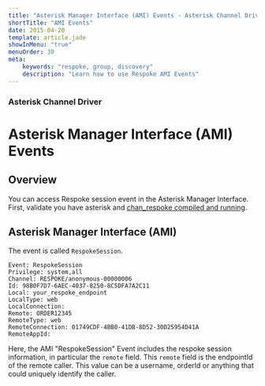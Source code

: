 ```yaml
---
title: "Asterisk Manager Interface (AMI) Events - Asterisk Channel Driver"
shortTitle: "AMI Events"
date: 2015-04-20
template: article.jade
showInMenu: "true"
menuOrder: 30
meta:
    keywords: "respoke, group, discovery"
    description: "Learn how to use Respoke AMI Events"
---
```


### Asterisk Channel Driver
# Asterisk Manager Interface (AMI) Events

## Overview

You can access Respoke session event in the Asterisk Manager Interface. First, validate you have asterisk and [chan_respoke compiled and running](/client/asterisk/getting-started.html).

## Asterisk Manager Interface (AMI)

The event is called `RespokeSession`.

    Event: RespokeSession
    Privilege: system,all
    Channel: RESPOKE/anonymous-00000006
    Id: 98B0F7D7-6AEC-4037-8250-8C5DFA7A2C11
    Local: your_respoke_endpoint
    LocalType: web
    LocalConnection:
    Remote: ORDER12345
    RemoteType: web
    RemoteConnection: 01749CDF-4BB0-41DB-8D52-30D25954D41A
    RemoteAppId:

Here, the AMI "RespokeSession" Event includes the respoke session information, in particular the `remote` field. This `remote` field is the endpointId of the remote caller. This value can be a username, orderId or anything that could uniquely identify the caller.